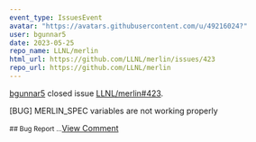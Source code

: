 ```yaml
---
event_type: IssuesEvent
avatar: "https://avatars.githubusercontent.com/u/49216024?"
user: bgunnar5
date: 2023-05-25
repo_name: LLNL/merlin
html_url: https://github.com/LLNL/merlin/issues/423
repo_url: https://github.com/LLNL/merlin
---
```


<a href='https://github.com/bgunnar5' target='_blank'>bgunnar5</a> closed issue <a href='https://github.com/LLNL/merlin/issues/423' target='_blank'>LLNL/merlin#423</a>.

<p>[BUG] MERLIN_SPEC variables are not working properly</p><small>## Bug Report...</small><a href='https://github.com/LLNL/merlin/issues/423' target='_blank'>View Comment</a>